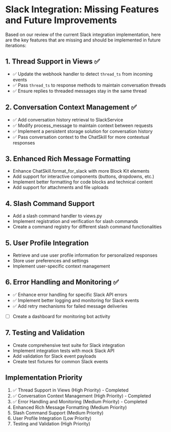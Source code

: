 # Slack Integration: Missing Features and Future Improvements

Based on our review of the current Slack integration implementation, here are the key features that are missing and should be implemented in future iterations:

## 1. Thread Support in Views ✅
- ✅ Update the webhook handler to detect `thread_ts` from incoming events
- ✅ Pass `thread_ts` to response methods to maintain conversation threads
- ✅ Ensure replies to threaded messages stay in the same thread

## 2. Conversation Context Management ✅
- ✅ Add conversation history retrieval to SlackService
- ✅ Modify process_message to maintain context between requests
- ✅ Implement a persistent storage solution for conversation history
- ✅ Pass conversation context to the ChatSkill for more contextual responses

## 3. Enhanced Rich Message Formatting
- Enhance ChatSkill.format_for_slack with more Block Kit elements
- Add support for interactive components (buttons, dropdowns, etc.)
- Implement better formatting for code blocks and technical content
- Add support for attachments and file uploads

## 4. Slash Command Support
- Add a slash command handler to views.py
- Implement registration and verification for slash commands
- Create a command registry for different slash command functionalities

## 5. User Profile Integration
- Retrieve and use user profile information for personalized responses
- Store user preferences and settings
- Implement user-specific context management

## 6. Error Handling and Monitoring ✅
- ✅ Enhance error handling for specific Slack API errors
- ✅ Implement better logging and monitoring for Slack events
- ✅ Add retry mechanisms for failed message deliveries
- [ ] Create a dashboard for monitoring bot activity

## 7. Testing and Validation
- Create comprehensive test suite for Slack integration
- Implement integration tests with mock Slack API
- Add validation for Slack event payloads
- Create test fixtures for common Slack events

## Implementation Priority
1. ✅ Thread Support in Views (High Priority) - Completed
2. ✅ Conversation Context Management (High Priority) - Completed
3. ✅ Error Handling and Monitoring (Medium Priority) - Completed
4. Enhanced Rich Message Formatting (Medium Priority)
5. Slash Command Support (Medium Priority)
6. User Profile Integration (Low Priority)
7. Testing and Validation (High Priority)
